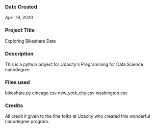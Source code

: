 ### Date Created
April 19, 2020

### Project Title
Exploring Bikeshare Data

### Description
This is a python project for Udacity's Programming for Data Science nanodegree.

### Files used
bikeshare.py
chicago.csv
new_york_city.csv
washington.csv

### Credits
All credit it given to the fine folks at Udacity who created this wonderful
nanodegree program.
